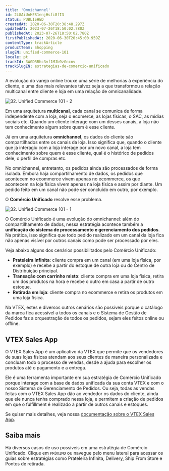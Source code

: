 ```yaml
---
title: 'Omnichannel'
id: 2LGAiUnHES1enjHsfi8fI3
status: PUBLISHED
createdAt: 2020-06-30T20:38:48.297Z
updatedAt: 2023-07-26T18:50:02.780Z
publishedAt: 2023-07-26T18:50:02.780Z
firstPublishedAt: 2020-06-30T20:45:00.959Z
contentType: trackArticle
productTeam: Shopping
slugEN: unified-commerce-101
locale: pt
trackId: 3WGDRRhc3vf1MJb9zGncnv
trackSlugEN: estrategias-de-comercio-unificado
---
```


A evolução do varejo online trouxe uma série de melhorias à experiência do cliente, e uma das mais relevantes talvez seja a que transformou a relação multicanal entre cliente e loja em uma relação de omnicanalidade.

![32. Unified Commerce 101 - 2](//images.ctfassets.net/alneenqid6w5/hZLcXdCI6EXa4lR4cNShc/1bb91baac796afbdedb890b1c6362e90/32._Unified_Commerce_101_-_2.png)

Em uma arquitetura __multicanal__, cada canal se comunica de forma independente com a loja, seja o ecomerce, as lojas físicas, o SAC, as mídias sociais etc. Quando um cliente interage com um desses canais, a loja não tem conhecimento algum sobre quem é esse cliente.

Já em uma arquitetura __omnichannel__, os dados do cliente são compartilhados entre os canais da loja. Isso significa que, quando o cliente que já interagiu com a loja interage por um novo canal, a loja tem conhecimento sobre quem é esse cliente, qual é o histórico de pedidos dele, o perfil de compras etc.

No omnichannel, entretanto, os pedidos ainda são processados de forma isolada. Embora haja compartilhamento de dados, os pedidos que acontecem no ecommerce vivem apenas no ecommerce, os que acontecem na loja física vivem apenas na loja física e assim por diante. Um pedido feito em um canal não pode ser concluído em outro, por exemplo.

O __Comércio Unificado__ resolve esse problema.

![32. Unified Commerce 101 - 1](//images.ctfassets.net/alneenqid6w5/4JVV00Jk5F0P5S27c9BLCo/71bbbb249454b39188d08a87d2de0761/32._Unified_Commerce_101_-_1.png)

O Comércio Unificado é uma evolução do omnichannel: além do compartilhamento de dados, nessa estratégia acontece também a __unificação do sistema de processamento e gerenciamento dos pedidos__. Na prática, isso significa que todo pedido realizado em um canal da loja fica não apenas visível por outros canais como pode ser processado por eles.

Veja abaixo alguns dos cenários possibilitados pelo Comércio Unificado:
- __Prateleira Infinita__: cliente compra em um canal (em uma loja física, por exemplo) e recebe a partir do estoque de outra loja ou do Centro de Distribuição principal.
- __Transação com carrinho misto__: cliente compra em uma loja física, retira um dos produtos na hora e recebe o outro em casa a partir de outro estoque.
- __Retirada em loja__: cliente compra no ecommerce e retira os produtos em uma loja física.

Na VTEX, estes e diversos outros cenários são possíveis porque o catálogo da marca fica acessível a todos os canais e o Sistema de Gestão de Pedidos faz a orquestração de todos os pedidos, sejam eles feitos online ou offline.

## VTEX Sales App

O VTEX Sales App é um aplicativo da VTEX que permite que os vendedores de suas lojas físicas atendam aos seus clientes de maneira personalizada e concluam todo o processo de vendas, desde a ajuda para escolher os produtos até o pagamento e a entrega.

Ele é uma ferramenta importante em sua estratégia de Comércio Unificado porque interage com a base de dados unificada da sua conta VTEX e com o nosso Sistema de Gerenciamento de Pedidos. Ou seja, todas as vendas feitas com o VTEX Sales App dão ao vendedor os dados do cliente, ainda que ele nunca tenha comprado nessa loja, e permitem a criação de pedidos em que o fulfillment é realizado a partir de outros canais e estoques.

Se quiser mais detalhes, veja nossa [documentação sobre o VTEX Sales App](https://help.vtex.com/pt/tracks/instore-getting-started-and-setting-up--zav76TFEZlAjnyBVL5tRc/7fnnVlG3Kv1Tay9iagc5yf).

## Saiba mais

Há diversos casos de uso possíveis em uma estratégia de Comércio Unificado. Clique em `PRÓXIMO` ou navegue pelo menu lateral para acessar os guias sobre estratégias como Prateleira Infinita, Delivery, Ship From Store e Pontos de retirada.
